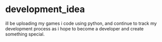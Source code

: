 # development_idea
ill be uploading my games i code using python, and continue to track my development process as i hope to become a developer and create something special.
